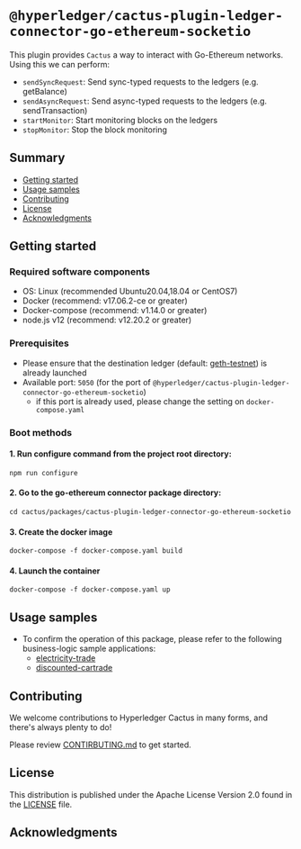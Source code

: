 <!--
 Copyright 2021 Hyperledger Cactus Contributors
 SPDX-License-Identifier: Apache-2.0

 README.md
-->
# `@hyperledger/cactus-plugin-ledger-connector-go-ethereum-socketio`

This plugin provides `Cactus` a way to interact with Go-Ethereum networks. Using this we can perform:
- `sendSyncRequest`: Send sync-typed requests to the ledgers (e.g. getBalance)
- `sendAsyncRequest`: Send async-typed requests to the ledgers (e.g. sendTransaction)
- `startMonitor`: Start monitoring blocks on the ledgers
- `stopMonitor`: Stop the block monitoring

## Summary
- [Getting started](#getting-started)
- [Usage samples](#usage-samples)
- [Contributing](#contributing)
- [License](#license)
- [Acknowledgments](#acknowledgments)

## Getting started

### Required software components
- OS: Linux (recommended Ubuntu20.04,18.04 or CentOS7)
- Docker (recommend: v17.06.2-ce or greater)
- Docker-compose (recommend: v1.14.0 or greater)
- node.js v12 (recommend: v12.20.2 or greater)

### Prerequisites
- Please ensure that the destination ledger (default: [geth-testnet](../../tools/docker/geth-testnet)) is already launched
- Available port: `5050` (for the port of `@hyperledger/cactus-plugin-ledger-connector-go-ethereum-socketio`)
  - if this port is already used, please change the setting on `docker-compose.yaml`

### Boot methods
#### 1. Run configure command from the project root directory:
```
npm run configure
```

#### 2. Go to the go-ethereum connector package directory:
```
cd cactus/packages/cactus-plugin-ledger-connector-go-ethereum-socketio
```

#### 3. Create the docker image
```
docker-compose -f docker-compose.yaml build
```

#### 4. Launch the container
```
docker-compose -f docker-compose.yaml up
```

## Usage samples
- To confirm the operation of this package, please refer to the following business-logic sample applications:
    - [electricity-trade](../../examples/electricity-trade)
    - [discounted-cartrade](../../examples/discounted-cartrade)

## Contributing

We welcome contributions to Hyperledger Cactus in many forms, and there's always plenty to do!

Please review [CONTIRBUTING.md](../../CONTRIBUTING.md) to get started.

## License

This distribution is published under the Apache License Version 2.0 found in the [LICENSE](../../LICENSE) file.

## Acknowledgments